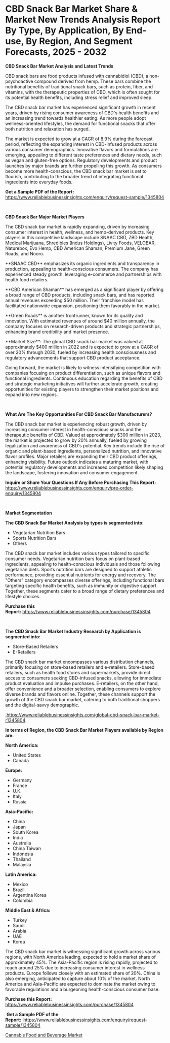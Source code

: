 <p><h1>CBD Snack Bar Market Share & Market New Trends Analysis Report By Type, By Application, By End-use, By Region, And Segment Forecasts, 2025 - 2032</h1></p><p><strong>CBD Snack Bar Market Analysis and Latest Trends</strong></p>
<p><p>CBD snack bars are food products infused with cannabidiol (CBD), a non-psychoactive compound derived from hemp. These bars combine the nutritional benefits of traditional snack bars, such as protein, fiber, and vitamins, with the therapeutic properties of CBD, which is often sought for its potential health benefits, including stress relief and improved sleep.</p><p>The CBD snack bar market has experienced significant growth in recent years, driven by rising consumer awareness of CBD's health benefits and an increasing trend towards healthier eating. As more people adopt wellness-oriented lifestyles, the demand for functional snacks that offer both nutrition and relaxation has surged. </p><p>The market is expected to grow at a CAGR of 8.9% during the forecast period, reflecting the expanding interest in CBD-infused products across various consumer demographics. Innovative flavors and formulations are emerging, appealing to different taste preferences and dietary needs, such as vegan and gluten-free options. Regulatory developments and product launches by major brands are further propelling this growth. As consumers become more health-conscious, the CBD snack bar market is set to flourish, contributing to the broader trend of integrating functional ingredients into everyday foods.</p></p>
<p><strong>Get a Sample PDF of the Report:&nbsp;</strong> <a href="https://www.reliablebusinessinsights.com/enquiry/request-sample/1345804?utm_campaign=2121&utm_medium=2&utm_source=Github&utm_content=ia&utm_term=15022025&utm_id=cbd-snack-bar">https://www.reliablebusinessinsights.com/enquiry/request-sample/1345804</a></p>
<p>&nbsp;</p>
<p><strong>CBD Snack Bar Major Market Players</strong></p>
<p><p>The CBD snack bar market is rapidly expanding, driven by increasing consumer interest in health, wellness, and hemp-derived products. Key players in this competitive landscape include SNAAC CBD, ZBD Health, Medical Marijuana, Shredibles (Indus Holdings), Livity Foods, VELOBAR, Naturebox, Evo Hemp, CBD American Shaman, Premium Jane, Green Roads, and Nooro.</p><p>**SNAAC CBD** emphasizes its organic ingredients and transparency in production, appealing to health-conscious consumers. The company has experienced steady growth, leveraging e-commerce and partnerships with health food retailers. </p><p>**CBD American Shaman** has emerged as a significant player by offering a broad range of CBD products, including snack bars, and has reported annual revenues exceeding $50 million. Their franchise model has facilitated nationwide expansion, positioning them favorably in the market.</p><p>**Green Roads** is another frontrunner, known for its quality and innovation. With estimated revenues of around $40 million annually, the company focuses on research-driven products and strategic partnerships, enhancing brand credibility and market presence. </p><p>**Market Size**: The global CBD snack bar market was valued at approximately $400 million in 2022 and is expected to grow at a CAGR of over 20% through 2030, fueled by increasing health consciousness and regulatory advancements that support CBD product acceptance.</p><p>Going forward, the market is likely to witness intensifying competition with companies focusing on product differentiation, such as unique flavors and functional ingredients. Continuous education regarding the benefits of CBD and strategic marketing initiatives will further accelerate growth, creating opportunities for existing players to strengthen their market positions and expand into new regions.</p></p>
<p>&nbsp;</p>
<p><strong>What Are The Key Opportunities For CBD Snack Bar Manufacturers?</strong></p>
<p><p>The CBD snack bar market is experiencing robust growth, driven by increasing consumer interest in health-conscious snacks and the therapeutic benefits of CBD. Valued at approximately $300 million in 2023, the market is projected to grow by 20% annually, fueled by growing legalization and awareness of CBD's potential. Key trends include the rise of organic and plant-based ingredients, personalized nutrition, and innovative flavor profiles. Major retailers are expanding their CBD product offerings, enhancing visibility. Future outlook indicates a maturing market, with potential regulatory developments and increased competition likely shaping the landscape, fostering innovation and consumer engagement.</p></p>
<p><strong>Inquire or Share Your Questions If Any Before Purchasing This Report:</strong> <a href="https://www.reliablebusinessinsights.com/enquiry/pre-order-enquiry/1345804?utm_campaign=2121&utm_medium=2&utm_source=Github&utm_content=ia&utm_term=15022025&utm_id=cbd-snack-bar">https://www.reliablebusinessinsights.com/enquiry/pre-order-enquiry/1345804</a></p>
<p>&nbsp;</p>
<p><strong>Market Segmentation</strong></p>
<p><strong>The CBD Snack Bar Market Analysis by types is segmented into:</strong></p>
<p><ul><li>Vegetarian Nutrition Bars</li><li>Sports Nutrition Bars</li><li>Others</li></ul></p>
<p><p>The CBD snack bar market includes various types tailored to specific consumer needs. Vegetarian nutrition bars focus on plant-based ingredients, appealing to health-conscious individuals and those following vegetarian diets. Sports nutrition bars are designed to support athletic performance, providing essential nutrients for energy and recovery. The "Others" category encompasses diverse offerings, including functional bars targeting specific health benefits, such as immunity or digestive support. Together, these segments cater to a broad range of dietary preferences and lifestyle choices.</p></p>
<p><strong>Purchase this Report:&nbsp;</strong><a href="https://www.reliablebusinessinsights.com/purchase/1345804?utm_campaign=2121&utm_medium=2&utm_source=Github&utm_content=ia&utm_term=15022025&utm_id=cbd-snack-bar">https://www.reliablebusinessinsights.com/purchase/1345804</a></p>
<p>&nbsp;</p>
<p><strong>The CBD Snack Bar Market Industry Research by Application is segmented into:</strong></p>
<p><ul><li>Store-Based Retailers</li><li>E-Retailers</li></ul></p>
<p><p>The CBD snack bar market encompasses various distribution channels, primarily focusing on store-based retailers and e-retailers. Store-based retailers, such as health food stores and supermarkets, provide direct access to consumers seeking CBD-infused snacks, allowing for immediate product evaluation and impulse purchases. E-retailers, on the other hand, offer convenience and a broader selection, enabling consumers to explore diverse brands and flavors online. Together, these channels support the growth of the CBD snack bar market, catering to both traditional shoppers and the digital-savvy demographic.</p></p>
<p><a href="https://www.reliablebusinessinsights.com/global-cbd-snack-bar-market-r1345804?utm_campaign=2121&utm_medium=2&utm_source=Github&utm_content=ia&utm_term=15022025&utm_id=cbd-snack-bar">&nbsp;https://www.reliablebusinessinsights.com/global-cbd-snack-bar-market-r1345804</a></p>
<p><strong>In terms of Region, the CBD Snack Bar Market Players available by Region are:</strong></p>
<p>
    <p> <strong> North America: </strong>
        <ul>
            <li>United States</li>
            <li>Canada</li>
        </ul>
        </p> 
    <p> <strong> Europe: </strong>
        <ul>
            <li>Germany</li>
            <li>France</li>
            <li>U.K.</li>
            <li>Italy</li>
            <li>Russia</li>
        </ul>
        </p> 
    <p> <strong> Asia-Pacific: </strong>
        <ul>
            <li>China</li>
            <li>Japan</li>
            <li>South Korea</li>
            <li>India</li>
            <li>Australia</li>
            <li>China Taiwan</li>
            <li>Indonesia</li>
            <li>Thailand</li>
            <li>Malaysia</li>
        </ul>
        </p> 
    <p> <strong> Latin America: </strong>
        <ul>
            <li>Mexico</li>
            <li>Brazil</li>
            <li>Argentina Korea</li>
            <li>Colombia</li>
        </ul>
        </p> 
    <p> <strong> Middle East & Africa: </strong>
        <ul>
            <li>Turkey</li>
            <li>Saudi</li>
            <li>Arabia</li>
            <li>UAE</li>
            <li>Korea</li>
        </ul>
    </p>
    </p>
<p><p>The CBD snack bar market is witnessing significant growth across various regions, with North America leading, expected to hold a market share of approximately 45%. The Asia-Pacific region is rising rapidly, projected to reach around 25% due to increasing consumer interest in wellness products. Europe follows closely with an estimated share of 20%. China is also emerging, anticipated to capture about 10% of the market. North America and Asia-Pacific are expected to dominate the market owing to favorable regulations and a burgeoning health-conscious consumer base.</p></p>
<p><strong>Purchase this Report: </strong><a href="https://www.reliablebusinessinsights.com/purchase/1345804?utm_campaign=2121&utm_medium=2&utm_source=Github&utm_content=ia&utm_term=15022025&utm_id=cbd-snack-bar">https://www.reliablebusinessinsights.com/purchase/1345804</a></p>
<p>&nbsp;<strong>Get a Sample PDF of the Report:&nbsp;&nbsp;</strong><a href="https://www.reliablebusinessinsights.com/enquiry/request-sample/1345804?utm_campaign=2121&utm_medium=2&utm_source=Github&utm_content=ia&utm_term=15022025&utm_id=cbd-snack-bar">https://www.reliablebusinessinsights.com/enquiry/request-sample/1345804</a></p>
<p><strong></strong></p>
<p><p><a href="https://github.com/AshrafKhan865/Market-Research-Report-List-1/blob/main/cannabis-food-and-beverage-market.md?utm_campaign=2121&utm_medium=2&utm_source=Github&utm_content=ia&utm_term=15022025&utm_id=cbd-snack-bar">Cannabis Food and Beverage Market</a></p></p>